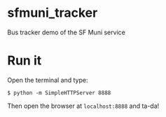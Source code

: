 # sfmuni_tracker
Bus tracker demo of the SF Muni service

# Run it

Open the terminal and type:

```console
$ python -m SimpleHTTPServer 8888
```

Then open the browser at `localhost:8888` and ta-da!
